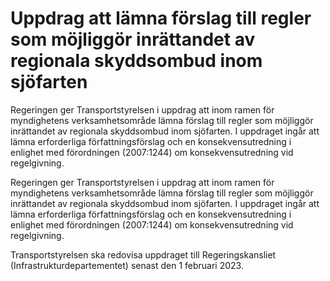 # Uppdrag att lämna förslag till regler som möjliggör inrättandet av regionala skyddsombud inom sjöfarten

Regeringen ger Transportstyrelsen i uppdrag att inom ramen för myndighetens verksamhetsområde lämna förslag till regler som möjliggör inrättandet av regionala skyddsombud inom sjöfarten. I uppdraget ingår att lämna erforderliga författningsförslag och en konsekvensutredning i enlighet med förordningen (2007:1244) om konsekvensutredning vid regelgivning.

Regeringen ger Transportstyrelsen i uppdrag att inom ramen för myndighetens verksamhetsområde lämna förslag till regler som möjliggör inrättandet av regionala skyddsombud inom sjöfarten. I uppdraget ingår att lämna erforderliga författningsförslag och en konsekvensutredning i enlighet med förordningen (2007:1244) om konsekvensutredning vid regelgivning.

Transportstyrelsen ska redovisa uppdraget till Regeringskansliet
(Infrastrukturdepartementet) senast den 1 februari 2023.
